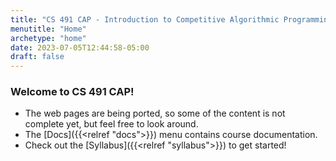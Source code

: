 ```yaml
---
title: "CS 491 CAP - Introduction to Competitive Algorithmic Programming"
menutitle: "Home"
archetype: "home"
date: 2023-07-05T12:44:58-05:00
draft: false
---
```


### Welcome to CS 491 CAP!

- The web pages are being ported, so some of the content is not complete yet, but feel free to look around.
- The [Docs]({{<relref "docs">}}) menu contains course documentation.
- Check out the [Syllabus]({{<relref "syllabus">}}) to get started!
